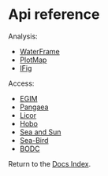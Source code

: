 # Api reference

Analysis:

* [WaterFrame](waterframe/index_waterframe.md)
* [PlotMap](plotmap/index_plotmap.md)
* [IFig](ifig/index_ifig.md)

Access:

* [EGIM](access/egim/index_egim.md)
* [Pangaea](access/pangaea/index_pangaea.md)
* [Licor](access/licor/index_licor.md)
* [Hobo](access/hobo/index_hobo.md)
* [Sea and Sun](access/seaandsun/index_seaandsun.md)
* [Sea-Bird](access/seabird/index_seabird.md)
* [BODC](access/bodc/index_bodc.md)

Return to the [Docs Index](../index_docs.md).
